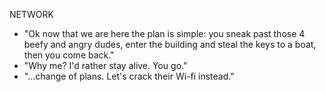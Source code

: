 NETWORK
- "Ok now that we are here the plan is simple: you sneak past those 4 beefy and angry dudes, enter the building and steal the keys to a boat, then you come back."
- "Why me? I'd rather stay alive. You go."
- "...change of plans. Let's crack their Wi-fi instead."
